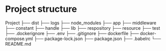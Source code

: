 


# Project structure

Project
├── dist <!-- The folder will created when project was built -->
├── logs <!-- Logging folder -->
├── node_modules <!-- NodeJS dependencies folder ->
├── src <!-- Folder contain source code -->
    ├── app
        ├── middleware
    ├── constant
    ├── handle
    ├── lib
    ├── respository
├── resource <!-- Folder contain resource of project -->
├── test <!-- Folder test -->
├── .dockerignore <!-- Define ignore element -->
├── .env <!-- Enviroment variable defination -->
├── .gitignore <!-- Define ignore file will push to git -->
├── dockerfile <!-- Dockerfile -->
├── docker-compose.yml <!-- Docker-compost -->
├── package-lock.json
├── package.json
├── .babelrc
└── README.md